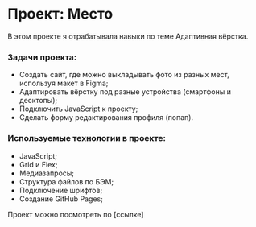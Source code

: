 # Проект: Место
В этом проекте я отрабатывала навыки по теме Адаптивная вёрстка.

### Задачи проекта:

* Создать сайт, где можно выкладывать фото из разных мест, используя макет в Figma;
* Адаптировать вёрстку под разные устройства (смартфоны и десктопы);
* Подключить JavaScript к проекту;
* Сделать форму редактирования профиля (попап).

### Используемые технологии в проекте:

* JavaScript;
* Grid и Flex;
* Медиазапросы;
* Структура файлов по БЭМ;
* Подключение шрифтов;
* Создание GitHub Pages;

Проект можно посмотреть по [ссылке]
